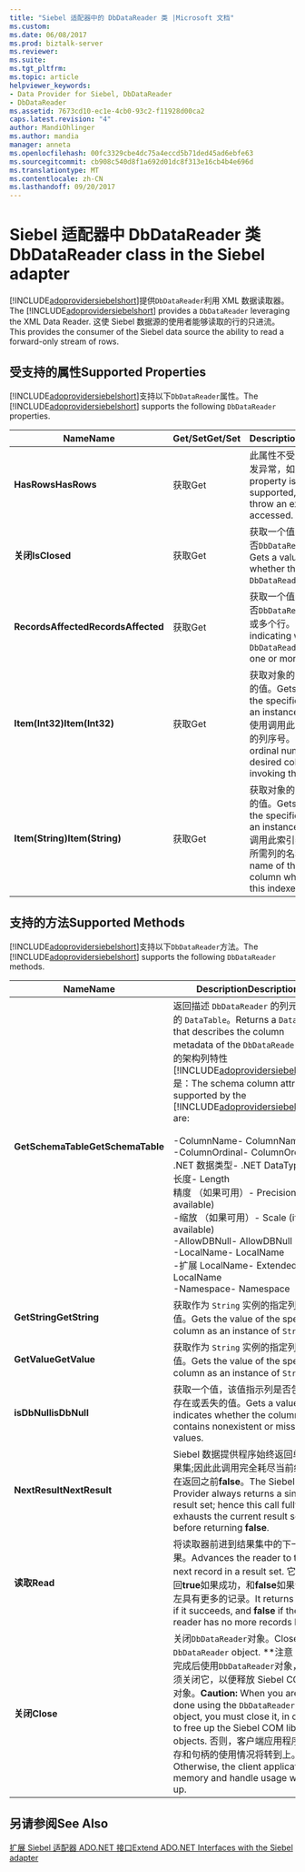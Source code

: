 ```yaml
---
title: "Siebel 适配器中的 DbDataReader 类 |Microsoft 文档"
ms.custom: 
ms.date: 06/08/2017
ms.prod: biztalk-server
ms.reviewer: 
ms.suite: 
ms.tgt_pltfrm: 
ms.topic: article
helpviewer_keywords:
- Data Provider for Siebel, DbDataReader
- DbDataReader
ms.assetid: 7673cd10-ec1e-4cb0-93c2-f11928d00ca2
caps.latest.revision: "4"
author: MandiOhlinger
ms.author: mandia
manager: anneta
ms.openlocfilehash: 00fc3329cbe4dc75a4eccd5b71ded45ad6ebfe63
ms.sourcegitcommit: cb908c540d8f1a692d01dc8f313e16cb4b4e696d
ms.translationtype: MT
ms.contentlocale: zh-CN
ms.lasthandoff: 09/20/2017
---
```

# <a name="dbdatareader-class-in-the-siebel-adapter"></a><span data-ttu-id="a7d6a-102">Siebel 适配器中 DbDataReader 类</span><span class="sxs-lookup"><span data-stu-id="a7d6a-102">DbDataReader class in the Siebel adapter</span></span>
<span data-ttu-id="a7d6a-103">[!INCLUDE[adoprovidersiebelshort](../../includes/adoprovidersiebelshort-md.md)]提供`DbDataReader`利用 XML 数据读取器。</span><span class="sxs-lookup"><span data-stu-id="a7d6a-103">The [!INCLUDE[adoprovidersiebelshort](../../includes/adoprovidersiebelshort-md.md)] provides a `DbDataReader` leveraging the XML Data Reader.</span></span> <span data-ttu-id="a7d6a-104">这使 Siebel 数据源的使用者能够读取的行的只进流。</span><span class="sxs-lookup"><span data-stu-id="a7d6a-104">This provides the consumer of the Siebel data source the ability to read a forward-only stream of rows.</span></span>  
  
## <a name="supported-properties"></a><span data-ttu-id="a7d6a-105">受支持的属性</span><span class="sxs-lookup"><span data-stu-id="a7d6a-105">Supported Properties</span></span>  
 <span data-ttu-id="a7d6a-106">[!INCLUDE[adoprovidersiebelshort](../../includes/adoprovidersiebelshort-md.md)]支持以下`DbDataReader`属性。</span><span class="sxs-lookup"><span data-stu-id="a7d6a-106">The [!INCLUDE[adoprovidersiebelshort](../../includes/adoprovidersiebelshort-md.md)] supports the following `DbDataReader` properties.</span></span>  
  
|<span data-ttu-id="a7d6a-107">Name</span><span class="sxs-lookup"><span data-stu-id="a7d6a-107">Name</span></span>|<span data-ttu-id="a7d6a-108">Get/Set</span><span class="sxs-lookup"><span data-stu-id="a7d6a-108">Get/Set</span></span>|<span data-ttu-id="a7d6a-109">Description</span><span class="sxs-lookup"><span data-stu-id="a7d6a-109">Description</span></span>|  
|----------|--------------|-----------------|  
|<span data-ttu-id="a7d6a-110">**HasRows**</span><span class="sxs-lookup"><span data-stu-id="a7d6a-110">**HasRows**</span></span>|<span data-ttu-id="a7d6a-111">获取</span><span class="sxs-lookup"><span data-stu-id="a7d6a-111">Get</span></span>|<span data-ttu-id="a7d6a-112">此属性不受支持，并将引发异常，如果访问。</span><span class="sxs-lookup"><span data-stu-id="a7d6a-112">This property is not supported, and will throw an exception if accessed.</span></span>|  
|<span data-ttu-id="a7d6a-113">**关闭**</span><span class="sxs-lookup"><span data-stu-id="a7d6a-113">**IsClosed**</span></span>|<span data-ttu-id="a7d6a-114">获取</span><span class="sxs-lookup"><span data-stu-id="a7d6a-114">Get</span></span>|<span data-ttu-id="a7d6a-115">获取一个值，该值指示是否`DbDataReader`已关闭。</span><span class="sxs-lookup"><span data-stu-id="a7d6a-115">Gets a value indicating whether the `DbDataReader` is closed.</span></span>|  
|<span data-ttu-id="a7d6a-116">**RecordsAffected**</span><span class="sxs-lookup"><span data-stu-id="a7d6a-116">**RecordsAffected**</span></span>|<span data-ttu-id="a7d6a-117">获取</span><span class="sxs-lookup"><span data-stu-id="a7d6a-117">Get</span></span>|<span data-ttu-id="a7d6a-118">获取一个值，该值指示是否`DbDataReader`包含一个或多个行。</span><span class="sxs-lookup"><span data-stu-id="a7d6a-118">Gets a value indicating whether the `DbDataReader` contains one or more rows.</span></span>|  
|<span data-ttu-id="a7d6a-119">**Item(Int32)**</span><span class="sxs-lookup"><span data-stu-id="a7d6a-119">**Item(Int32)**</span></span>|<span data-ttu-id="a7d6a-120">获取</span><span class="sxs-lookup"><span data-stu-id="a7d6a-120">Get</span></span>|<span data-ttu-id="a7d6a-121">获取对象的实例的指定列的值。</span><span class="sxs-lookup"><span data-stu-id="a7d6a-121">Gets the value of the specified column as an instance of Object.</span></span> <span data-ttu-id="a7d6a-122">使用调用此索引器时所需的列序号。</span><span class="sxs-lookup"><span data-stu-id="a7d6a-122">Use the ordinal number for the desired column when invoking this indexer.</span></span>|  
|<span data-ttu-id="a7d6a-123">**Item(String)**</span><span class="sxs-lookup"><span data-stu-id="a7d6a-123">**Item(String)**</span></span>|<span data-ttu-id="a7d6a-124">获取</span><span class="sxs-lookup"><span data-stu-id="a7d6a-124">Get</span></span>|<span data-ttu-id="a7d6a-125">获取对象的实例的指定列的值。</span><span class="sxs-lookup"><span data-stu-id="a7d6a-125">Gets the value of the specified column as an instance of Object.</span></span> <span data-ttu-id="a7d6a-126">调用此索引器时，请使用所需列的名称。</span><span class="sxs-lookup"><span data-stu-id="a7d6a-126">Use the name of the desired column when invoking this indexer.</span></span>|  
  
## <a name="supported-methods"></a><span data-ttu-id="a7d6a-127">支持的方法</span><span class="sxs-lookup"><span data-stu-id="a7d6a-127">Supported Methods</span></span>  
 <span data-ttu-id="a7d6a-128">[!INCLUDE[adoprovidersiebelshort](../../includes/adoprovidersiebelshort-md.md)]支持以下`DbDataReader`方法。</span><span class="sxs-lookup"><span data-stu-id="a7d6a-128">The [!INCLUDE[adoprovidersiebelshort](../../includes/adoprovidersiebelshort-md.md)] supports the following `DbDataReader` methods.</span></span>  
  
|<span data-ttu-id="a7d6a-129">Name</span><span class="sxs-lookup"><span data-stu-id="a7d6a-129">Name</span></span>|<span data-ttu-id="a7d6a-130">Description</span><span class="sxs-lookup"><span data-stu-id="a7d6a-130">Description</span></span>|  
|----------|-----------------|  
|<span data-ttu-id="a7d6a-131">**GetSchemaTable**</span><span class="sxs-lookup"><span data-stu-id="a7d6a-131">**GetSchemaTable**</span></span>|<span data-ttu-id="a7d6a-132">返回描述 `DbDataReader` 的列元数据的 `DataTable`。</span><span class="sxs-lookup"><span data-stu-id="a7d6a-132">Returns a `DataTable` that describes the column metadata of the `DbDataReader`.</span></span> <span data-ttu-id="a7d6a-133">支持的架构列特性[!INCLUDE[adoprovidersiebelshort](../../includes/adoprovidersiebelshort-md.md)]是：</span><span class="sxs-lookup"><span data-stu-id="a7d6a-133">The schema column attributes supported by the [!INCLUDE[adoprovidersiebelshort](../../includes/adoprovidersiebelshort-md.md)] are:</span></span><br /><br /> <span data-ttu-id="a7d6a-134">-ColumnName</span><span class="sxs-lookup"><span data-stu-id="a7d6a-134">-   ColumnName</span></span><br /><span data-ttu-id="a7d6a-135">-ColumnOrdinal</span><span class="sxs-lookup"><span data-stu-id="a7d6a-135">-   ColumnOrdinal</span></span><br /><span data-ttu-id="a7d6a-136">.NET 数据类型</span><span class="sxs-lookup"><span data-stu-id="a7d6a-136">-   .NET DataType</span></span><br /><span data-ttu-id="a7d6a-137">长度</span><span class="sxs-lookup"><span data-stu-id="a7d6a-137">-   Length</span></span><br /><span data-ttu-id="a7d6a-138">精度 （如果可用）</span><span class="sxs-lookup"><span data-stu-id="a7d6a-138">-   Precision (if available)</span></span><br /><span data-ttu-id="a7d6a-139">-缩放 （如果可用）</span><span class="sxs-lookup"><span data-stu-id="a7d6a-139">-   Scale (if available)</span></span><br /><span data-ttu-id="a7d6a-140">-AllowDBNull</span><span class="sxs-lookup"><span data-stu-id="a7d6a-140">-   AllowDBNull</span></span><br /><span data-ttu-id="a7d6a-141">-LocalName</span><span class="sxs-lookup"><span data-stu-id="a7d6a-141">-   LocalName</span></span><br /><span data-ttu-id="a7d6a-142">-扩展 LocalName</span><span class="sxs-lookup"><span data-stu-id="a7d6a-142">-   Extended LocalName</span></span><br /><span data-ttu-id="a7d6a-143">-Namespace</span><span class="sxs-lookup"><span data-stu-id="a7d6a-143">-   Namespace</span></span>|  
|<span data-ttu-id="a7d6a-144">**GetString**</span><span class="sxs-lookup"><span data-stu-id="a7d6a-144">**GetString**</span></span>|<span data-ttu-id="a7d6a-145">获取作为 `String` 实例的指定列的值。</span><span class="sxs-lookup"><span data-stu-id="a7d6a-145">Gets the value of the specified column as an instance of `String`.</span></span>|  
|<span data-ttu-id="a7d6a-146">**GetValue**</span><span class="sxs-lookup"><span data-stu-id="a7d6a-146">**GetValue**</span></span>|<span data-ttu-id="a7d6a-147">获取作为 `String` 实例的指定列的值。</span><span class="sxs-lookup"><span data-stu-id="a7d6a-147">Gets the value of the specified column as an instance of `String`.</span></span>|  
|<span data-ttu-id="a7d6a-148">**isDbNull**</span><span class="sxs-lookup"><span data-stu-id="a7d6a-148">**isDbNull**</span></span>|<span data-ttu-id="a7d6a-149">获取一个值，该值指示列是否包含不存在或丢失的值。</span><span class="sxs-lookup"><span data-stu-id="a7d6a-149">Gets a value that indicates whether the column contains nonexistent or missing values.</span></span>|  
|<span data-ttu-id="a7d6a-150">**NextResult**</span><span class="sxs-lookup"><span data-stu-id="a7d6a-150">**NextResult**</span></span>|<span data-ttu-id="a7d6a-151">Siebel 数据提供程序始终返回单个结果集;因此此调用完全耗尽当前结果集在返回之前**false**。</span><span class="sxs-lookup"><span data-stu-id="a7d6a-151">The Siebel Data Provider always returns a single result set; hence this call fully exhausts the current result set before returning **false**.</span></span>|  
|<span data-ttu-id="a7d6a-152">**读取**</span><span class="sxs-lookup"><span data-stu-id="a7d6a-152">**Read**</span></span>|<span data-ttu-id="a7d6a-153">将读取器前进到结果集中的下一个结果。</span><span class="sxs-lookup"><span data-stu-id="a7d6a-153">Advances the reader to the next record in a result set.</span></span>  <span data-ttu-id="a7d6a-154">它将返回**true**如果成功，和**false**如果读取器左具有更多的记录。</span><span class="sxs-lookup"><span data-stu-id="a7d6a-154">It returns **true** if it succeeds, and **false** if the reader has no more records left.</span></span>|  
|<span data-ttu-id="a7d6a-155">**关闭**</span><span class="sxs-lookup"><span data-stu-id="a7d6a-155">**Close**</span></span>|<span data-ttu-id="a7d6a-156">关闭`DbDataReader`对象。</span><span class="sxs-lookup"><span data-stu-id="a7d6a-156">Closes the `DbDataReader` object.</span></span> <span data-ttu-id="a7d6a-157">**注意：**完成后使用`DbDataReader`对象，您必须关闭它，以便释放 Siebel COM 库对象。</span><span class="sxs-lookup"><span data-stu-id="a7d6a-157">**Caution:**  When you are done using the `DbDataReader` object, you must close it, in order to free up the Siebel COM library objects.</span></span> <span data-ttu-id="a7d6a-158">否则，客户端应用程序的内存和句柄的使用情况将转到上。</span><span class="sxs-lookup"><span data-stu-id="a7d6a-158">Otherwise, the client application’s memory and handle usage will go up.</span></span>|  
  
## <a name="see-also"></a><span data-ttu-id="a7d6a-159">另请参阅</span><span class="sxs-lookup"><span data-stu-id="a7d6a-159">See Also</span></span>  
 [<span data-ttu-id="a7d6a-160">扩展 Siebel 适配器 ADO.NET 接口</span><span class="sxs-lookup"><span data-stu-id="a7d6a-160">Extend ADO.NET Interfaces with the Siebel adapter</span></span>](../../adapters-and-accelerators/adapter-siebel/extend-ado-net-interfaces-with-the-siebel-adapter.md)